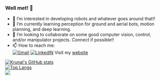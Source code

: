 ### Well met! 👋

<!--
**KrunalBhatt99/KrunalBhatt99** is a ✨ _special_ ✨ repository because its `README.md` (this file) appears on your GitHub profile.
-->
- 👀 I’m interested in developing robots and whatever goes around that!!
- 🌱 I’m currently learning perception for ground and aerial bots, motion planning, and deep learning.
- 💞️ I’m looking to collaborate on some good computer vision, control, and/or manipulator projects. Connect if possible!!
- 📫 How to reach me:<br>
  [![Gmail](https://img.shields.io/badge/Gmail-D14836?style=for-the-badge&logo=gmail&logoColor=white)](kmbhatt999@gmail.com) [![LinkedIN](https://img.shields.io/badge/LinkedIn-0077B5?style=for-the-badge&logo=linkedin&logoColor=white)](https://www.linkedin.com/in/krunalbhatt9/) Visit my [website](https://sites.google.com/nirmauni.ac.in/krunalbhatt/home)

[![Krunal's GitHub stats](https://github-readme-stats.vercel.app/api?username=krunalmbhatt&hide=contribs,prs)](https://github.com/krunalmbhatt/readme-stats) <br>
[![Top Langs](https://github-readme-stats.vercel.app/api/top-langs/?username=krunalmbhatt&layout=compact)](https://github.com/krunalmbhatt) <br>
![](https://komarev.com/ghpvc/?username=your-github-username&style=plastic&label=Visitors)
